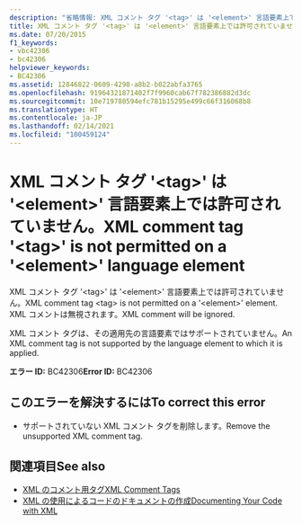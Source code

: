 ```yaml
---
description: "省略情報: XML コメント タグ '<tag>' は '<element>' 言語要素上では許可されていません"
title: XML コメント タグ '<tag>' は '<element>' 言語要素上では許可されていません。
ms.date: 07/20/2015
f1_keywords:
- vbc42306
- bc42306
helpviewer_keywords:
- BC42306
ms.assetid: 12846822-0609-4298-a8b2-b022abfa3765
ms.openlocfilehash: 91964321871402f7f9960cab67f782386882d3dc
ms.sourcegitcommit: 10e719780594efc781b15295e499c66f316068b8
ms.translationtype: HT
ms.contentlocale: ja-JP
ms.lasthandoff: 02/14/2021
ms.locfileid: "100459124"
---
```

# <a name="xml-comment-tag-tag-is-not-permitted-on-a-element-language-element"></a><span data-ttu-id="ca447-103">XML コメント タグ '\<tag>' は '\<element>' 言語要素上では許可されていません。</span><span class="sxs-lookup"><span data-stu-id="ca447-103">XML comment tag '\<tag>' is not permitted on a '\<element>' language element</span></span>

<span data-ttu-id="ca447-104">XML コメント タグ '\<tag>' は '\<element>' 言語要素上では許可されていません。</span><span class="sxs-lookup"><span data-stu-id="ca447-104">XML comment tag \<tag> is not permitted on a '\<element>' element.</span></span> <span data-ttu-id="ca447-105">XML コメントは無視されます。</span><span class="sxs-lookup"><span data-stu-id="ca447-105">XML comment will be ignored.</span></span>  
  
 <span data-ttu-id="ca447-106">XML コメント タグは、その適用先の言語要素ではサポートされていません。</span><span class="sxs-lookup"><span data-stu-id="ca447-106">An XML comment tag is not supported by the language element to which it is applied.</span></span>  
  
 <span data-ttu-id="ca447-107">**エラー ID:** BC42306</span><span class="sxs-lookup"><span data-stu-id="ca447-107">**Error ID:** BC42306</span></span>  
  
## <a name="to-correct-this-error"></a><span data-ttu-id="ca447-108">このエラーを解決するには</span><span class="sxs-lookup"><span data-stu-id="ca447-108">To correct this error</span></span>  
  
- <span data-ttu-id="ca447-109">サポートされていない XML コメント タグを削除します。</span><span class="sxs-lookup"><span data-stu-id="ca447-109">Remove the unsupported XML comment tag.</span></span>  
  
## <a name="see-also"></a><span data-ttu-id="ca447-110">関連項目</span><span class="sxs-lookup"><span data-stu-id="ca447-110">See also</span></span>

- [<span data-ttu-id="ca447-111">XML のコメント用タグ</span><span class="sxs-lookup"><span data-stu-id="ca447-111">XML Comment Tags</span></span>](../language-reference/xmldoc/index.md)
- [<span data-ttu-id="ca447-112">XML の使用によるコードのドキュメントの作成</span><span class="sxs-lookup"><span data-stu-id="ca447-112">Documenting Your Code with XML</span></span>](../programming-guide/program-structure/documenting-your-code-with-xml.md)
